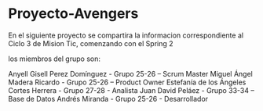 # Proyecto-Avengers
En el siguiente proyecto se compartira la informacion correspondiente al Ciclo 3 de Mision Tic, comenzando con el Spring 2

los miembros del grupo son:

Anyell Gisell Perez Domínguez - Grupo 25-26 – Scrum Master
Miguel Ángel Madera Ricardo - Grupo 25-26 – Product Owner
Estefanía de los Ángeles Cortes Herrera - Grupo 27-28 - Analista
Juan David Peláez - Grupo 33-34 – Base de Datos
Andrés Miranda - Grupo 25-26 - Desarrollador

